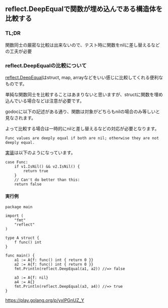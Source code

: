 ## reflect.DeepEqualで関数が埋め込んである構造体を比較する

### TL;DR

関数同士の厳密な比較は出来ないので、テスト時に関数をnilに差し替えるなどの工夫が必要

### reflect.DeepEqualの比較について

[reflect.DeepEqual](https://golang.org/pkg/reflect/#DeepEqual)はstruct, map, arrayなどをいい感じに比較してくれる便利なものです。

単純な関数同士を比較することはあまりないと思いますが、structに関数を埋め込んでいる場合などは注意が必要です。

godocに以下の記述がある通り、関数は対象がどちらもnilの場合のみ等しいと見なされます。

よって比較する場合は一時的にnilと差し替えるなどの対応が必要となります。

```
Func values are deeply equal if both are nil; otherwise they are not deeply equal.
```

[実装](https://golang.org/src/reflect/deepequal.go?#L120)は以下のようになっています。

```
case Func:
    if v1.IsNil() && v2.IsNil() {
        return true
    }
    // Can't do better than this:
    return false
```

#### 実行例

```
package main

import (
    "fmt"
    "reflect"
)

type A struct {
    f func() int
}

func main() {
    a1 := A{f: func() int { return 0 }}
    a2 := A{f: func() int { return 0 }}
    fmt.Println(reflect.DeepEqual(a1, a2)) //=> false

    a3 := A{f: nil}
    a4 := A{}
    fmt.Println(reflect.DeepEqual(a3, a4)) //=> true
}
```

https://play.golang.org/p/yxlPGnUZ_Y

